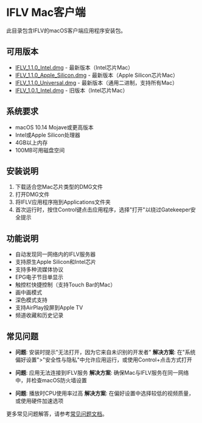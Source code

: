 # IFLV Mac客户端

此目录包含IFLV的macOS客户端应用程序安装包。

## 可用版本

- [IFLV_1.1.0_Intel.dmg](IFLV_1.1.0_Intel.dmg) - 最新版本（Intel芯片Mac）
- [IFLV_1.1.0_Apple_Silicon.dmg](IFLV_1.1.0_Apple_Silicon.dmg) - 最新版本（Apple Silicon芯片Mac）
- [IFLV_1.1.0_Universal.dmg](IFLV_1.1.0_Universal.dmg) - 最新版本（通用二进制，支持所有Mac）
- [IFLV_1.0.1_Intel.dmg](IFLV_1.0.1_Intel.dmg) - 旧版本（Intel芯片Mac）

## 系统要求

- macOS 10.14 Mojave或更高版本
- Intel或Apple Silicon处理器
- 4GB以上内存
- 100MB可用磁盘空间

## 安装说明

1. 下载适合您Mac芯片类型的DMG文件
2. 打开DMG文件
3. 将IFLV应用程序拖到Applications文件夹
4. 首次运行时，按住Control键点击应用程序，选择"打开"以绕过Gatekeeper安全提示

## 功能说明

- 自动发现同一网络内的IFLV服务器
- 支持原生Apple Silicon和Intel芯片
- 支持多种流媒体协议
- EPG电子节目单显示
- 触控栏快捷控制（支持Touch Bar的Mac）
- 画中画模式
- 深色模式支持
- 支持AirPlay投屏到Apple TV
- 频道收藏和历史记录

## 常见问题

- **问题**: 安装时提示"无法打开，因为它来自未识别的开发者"
  **解决方案**: 在"系统偏好设置">"安全性与隐私"中允许应用运行，或使用Control+点击方式打开

- **问题**: 应用无法连接到IFLV服务
  **解决方案**: 确保Mac与IFLV服务在同一网络中，并检查macOS防火墙设置

- **问题**: 播放时CPU使用率过高
  **解决方案**: 在偏好设置中选择较低的视频质量，或使用硬件加速选项

更多常见问题解答，请参考[常见问题文档](../../../docs/faq.md)。 